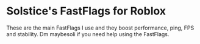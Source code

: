 # Solstice's FastFlags for Roblox
These are the main FastFlags I use and they boost performance, ping, FPS and stability. Dm maybesoli if you need help using the FastFlags.
